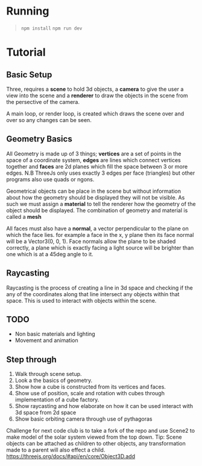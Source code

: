 # Running
> `npm install`
> `npm run dev`

# Tutorial

## Basic Setup

Three, requires a **scene** to hold 3d objects, a **camera** to give the user a view into the scene and a **renderer** to draw the objects in the scene from the persective of the camera.

A main loop, or render loop, is created which draws the scene over and over so any changes can be seen. 

## Geometry Basics

All Geometry is made up of 3 things; **vertices** are a set of points in the space of a coordinate system, **edges** are lines which connect vertices together and **faces** are 2d planes which fill the space between 3 or more edges. N.B ThreeJs only uses exactly 3 edges per face (triangles) but other programs also use quads or ngons.

Geometrical objects can be place in the scene but without information about how the geometry should be displayed they will not be visible. As such we must assign a **material** to tell the renderer how the geometry of the object should be displayed. The combination of geometry and material is called a **mesh**

All faces must also have a **normal**, a vector perpendicular to the plane on which the face lies. for example a face in the x, y plane then its face normal will be a Vector3(0, 0, 1). Face normals allow the plane to be shaded correctly, a plane which is exactly facing a light source will be brighter than one which is at a 45deg angle to it.

## Raycasting

Raycasting is the process of creating a line in 3d space and checking if the any of the coordinates along that line intersect any objects within that space. This is used to interact with objects within the scene.


## TODO
- Non basic materials and lighting
- Movement and animation

## Step through
1. Walk through scene setup.
2. Look a the basics of geometry.
3. Show how a cube is constructed from its vertices and faces.
4. Show use of position, scale and rotation with cubes through implementation of a cube factory.
5. Show raycasting and how elaborate on how it can be used interact with 3d space from 2d space
6. Show basic orbiting camera through use of pythagoras


Challenge for next code club is to take a fork of the repo and use Scene2 to make model of the solar system viewed from the top down. 
Tip: Scene objects can be attached as children to other objects, any transformation made to a parent will also effect a child. https://threejs.org/docs/#api/en/core/Object3D.add